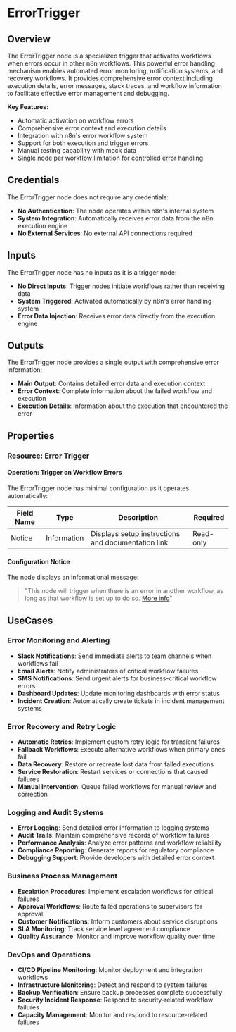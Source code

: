 # ErrorTrigger

## Overview

The ErrorTrigger node is a specialized trigger that activates workflows when errors occur in other n8n workflows. This powerful error handling mechanism enables automated error monitoring, notification systems, and recovery workflows. It provides comprehensive error context including execution details, error messages, stack traces, and workflow information to facilitate effective error management and debugging.

**Key Features:**
- Automatic activation on workflow errors
- Comprehensive error context and execution details
- Integration with n8n's error workflow system
- Support for both execution and trigger errors
- Manual testing capability with mock data
- Single node per workflow limitation for controlled error handling

## Credentials

The ErrorTrigger node does not require any credentials:

- **No Authentication**: The node operates within n8n's internal system
- **System Integration**: Automatically receives error data from the n8n execution engine
- **No External Services**: No external API connections required

## Inputs

The ErrorTrigger node has no inputs as it is a trigger node:

- **No Direct Inputs**: Trigger nodes initiate workflows rather than receiving data
- **System Triggered**: Activated automatically by n8n's error handling system
- **Error Data Injection**: Receives error data directly from the execution engine

## Outputs

The ErrorTrigger node provides a single output with comprehensive error information:

- **Main Output**: Contains detailed error data and execution context
- **Error Context**: Complete information about the failed workflow and execution
- **Execution Details**: Information about the execution that encountered the error

## Properties

### Resource: Error Trigger

#### Operation: Trigger on Workflow Errors

The ErrorTrigger node has minimal configuration as it operates automatically:

| Field Name | Type | Description | Required |
|---|---|---|---|
| Notice | Information | Displays setup instructions and documentation link | Read-only |

#### Configuration Notice

The node displays an informational message:
> "This node will trigger when there is an error in another workflow, as long as that workflow is set up to do so. [More info](https://docs.n8n.io/integrations/core-nodes/n8n-nodes-base.errortrigger)"

## UseCases

### Error Monitoring and Alerting
- **Slack Notifications**: Send immediate alerts to team channels when workflows fail
- **Email Alerts**: Notify administrators of critical workflow failures
- **SMS Notifications**: Send urgent alerts for business-critical workflow errors
- **Dashboard Updates**: Update monitoring dashboards with error status
- **Incident Creation**: Automatically create tickets in incident management systems

### Error Recovery and Retry Logic
- **Automatic Retries**: Implement custom retry logic for transient failures
- **Fallback Workflows**: Execute alternative workflows when primary ones fail
- **Data Recovery**: Restore or recreate lost data from failed executions
- **Service Restoration**: Restart services or connections that caused failures
- **Manual Intervention**: Queue failed workflows for manual review and correction

### Logging and Audit Systems
- **Error Logging**: Send detailed error information to logging systems
- **Audit Trails**: Maintain comprehensive records of workflow failures
- **Performance Analysis**: Analyze error patterns and workflow reliability
- **Compliance Reporting**: Generate reports for regulatory compliance
- **Debugging Support**: Provide developers with detailed error context

### Business Process Management
- **Escalation Procedures**: Implement escalation workflows for critical failures
- **Approval Workflows**: Route failed operations to supervisors for approval
- **Customer Notifications**: Inform customers about service disruptions
- **SLA Monitoring**: Track service level agreement compliance
- **Quality Assurance**: Monitor and improve workflow quality over time

### DevOps and Operations
- **CI/CD Pipeline Monitoring**: Monitor deployment and integration workflows
- **Infrastructure Monitoring**: Detect and respond to system failures
- **Backup Verification**: Ensure backup processes complete successfully
- **Security Incident Response**: Respond to security-related workflow failures
- **Capacity Management**: Monitor and respond to resource-related failures

